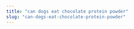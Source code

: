 ```yaml
---
title: "can dogs eat chocolate protein powder"
slug: "can-dogs-eat-chocolate-protein-powder"
---
```


